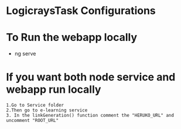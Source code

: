 # LogicraysTask Configurations

# To Run the webapp locally
   - ng serve

# If you want both node service and webapp run locally
    1.Go to Service folder
    2.Then go to e-learning service 
    3. In the linkGeneration() function comment the "HERUKO_URL" and uncomment "ROOT_URL"

